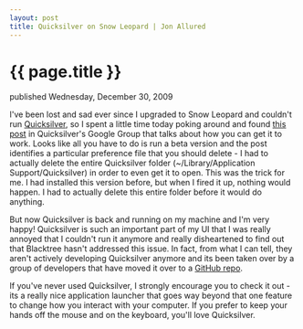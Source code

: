 ```yaml
---
layout: post
title: Quicksilver on Snow Leopard | Jon Allured
---
```


{{ page.title }}
================

<p id="articleDate">published Wednesday, December 30, 2009</p>

I've been lost and sad ever since I upgraded to Snow Leopard and couldn't run [Quicksilver](http://docs.blacktree.com/quicksilver/what_is_quicksilver), so I spent a little time today poking around and found [this post](http://groups.google.com/group/blacktree-quicksilver/browse_thread/thread/8432fc6538d2d778) in Quicksilver's Google Group that talks about how you can get it to work. Looks like all you have to do is run a beta version and the post identifies a particular preference file that you should delete - I had to actually delete the entire Quicksilver folder (~/Library/Application Support/Quicksilver) in order to even get it to open. This was the trick for me. I had installed this version before, but when I fired it up, nothing would happen. I had to actually delete this entire folder before it would do anything.

But now Quicksilver is back and running on my machine and I'm very happy! Quicksilver is such an important part of my UI that I was really annoyed that I couldn't run it anymore and really disheartened to find out that Blacktree hasn't addressed this issue. In fact, from what I can tell, they aren't actively developing Quicksilver anymore and its been taken over by a group of developers that have moved it over to a [GitHub repo](http://github.com/tiennou/blacktree-alchemy).

If you've never used Quicksilver, I strongly encourage you to check it out - its a really nice application launcher that goes way beyond that one feature to change how you interact with your computer. If you prefer to keep your hands off the mouse and on the keyboard, you'll love Quicksilver.